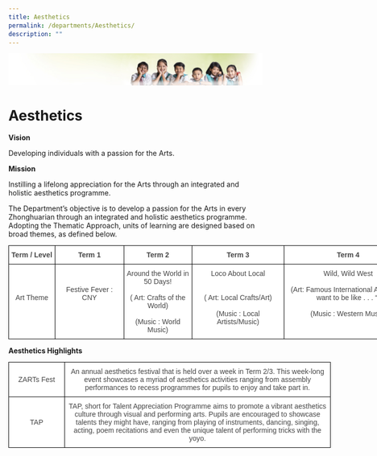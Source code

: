 ```yaml
---
title: Aesthetics
permalink: /departments/Aesthetics/
description: ""
---
```



![](/images/Banner.jpg)

Aesthetics 
===========

**Vision**

Developing individuals with a passion for the Arts.

**Mission**

Instilling a lifelong appreciation for the Arts through an integrated and holistic aesthetics programme.

The Department’s objective is to develop a passion for the Arts in every Zhonghuarian through an integrated and holistic aesthetics programme. Adopting the Thematic Approach, units of learning are designed based on broad themes, as defined below.

<style type="text/css">
.tg  {border-collapse:collapse;border-spacing:0;}
.tg td{border-color:black;border-style:solid;border-width:1px;font-family:Arial, sans-serif;font-size:14px;
  overflow:hidden;padding:10px 5px;word-break:normal;}
.tg th{border-color:black;border-style:solid;border-width:1px;font-family:Arial, sans-serif;font-size:14px;
  font-weight:normal;overflow:hidden;padding:10px 5px;word-break:normal;}
.tg .tg-sxkx{background-color:#FFF;color:#454545;text-align:center;vertical-align:top}
.tg .tg-2fwu{background-color:#FFF;color:#454545;font-weight:bold;text-align:center;vertical-align:top}
</style>
<table class="tg" style="undefined;table-layout: fixed; width: 802px">
<colgroup>
<col style="width: 92px">
<col style="width: 137px">
<col style="width: 135px">
<col style="width: 184px">
<col style="width: 254px">
</colgroup>
<thead>
  <tr>
    <th class="tg-2fwu">Term / Level</th>
    <th class="tg-2fwu">Term 1</th>
    <th class="tg-2fwu">Term 2</th>
    <th class="tg-2fwu">Term 3</th>
    <th class="tg-2fwu">Term 4</th>
  </tr>
</thead>
<tbody>
  <tr>
    <td class="tg-sxkx"><br><br><br>Art Theme</td>
    <td class="tg-sxkx"><br><br>Festive Fever : CNY<br><br> </td>
    <td class="tg-sxkx">Around the World in 50 Days!<br><br>( Art: Crafts of the World)<br><br>(Music : World Music)</td>
    <td class="tg-sxkx">Loco About Local<br><br> <br>( Art: Local Crafts/Art)<br><br>(Music : Local Artists/Music)</td>
    <td class="tg-sxkx">Wild, Wild West<br><br>(Art: Famous International Artists – “I want to be like . . . “)<br><br>(Music : Western Music)</td>
  </tr>
</tbody>
</table>

**Aesthetics Highlights**

<style type="text/css">
.tg  {border-collapse:collapse;border-spacing:0;}
.tg td{border-color:black;border-style:solid;border-width:1px;font-family:Arial, sans-serif;font-size:14px;
  overflow:hidden;padding:10px 5px;word-break:normal;}
.tg th{border-color:black;border-style:solid;border-width:1px;font-family:Arial, sans-serif;font-size:14px;
  font-weight:normal;overflow:hidden;padding:10px 5px;word-break:normal;}
.tg .tg-sxkx{background-color:#FFF;color:#454545;text-align:center;vertical-align:top}
</style>
<table class="tg" style="undefined;table-layout: fixed; width: 640px">
<colgroup>
<col style="width: 111px">
<col style="width: 529px">
</colgroup>
<thead>
  <tr>
    <th class="tg-sxkx"><br>ZARTs Fest</th>
    <th class="tg-sxkx">An annual aesthetics festival that is held over a week in Term 2/3.  This week-long event showcases a myriad of aesthetics activities ranging from assembly performances to recess programmes for pupils to enjoy and take part in.</th>
  </tr>
</thead>
<tbody>
  <tr>
    <td class="tg-sxkx"><br><br>TAP</td>
    <td class="tg-sxkx">TAP, short for Talent Appreciation Programme aims to promote a vibrant aesthetics culture through visual and performing arts.  Pupils are encouraged to showcase talents they might have, ranging from playing of instruments, dancing, singing, acting, poem recitations and even the unique talent of performing tricks with the yoyo.</td>
  </tr>
</tbody>
</table>